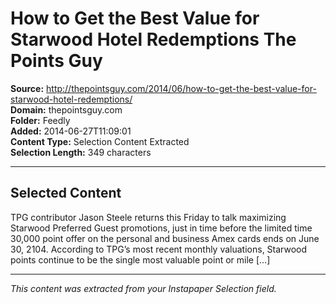 # How to Get the Best Value for Starwood Hotel Redemptions The Points Guy

**Source:** http://thepointsguy.com/2014/06/how-to-get-the-best-value-for-starwood-hotel-redemptions/  
**Domain:** thepointsguy.com  
**Folder:** Feedly  
**Added:** 2014-06-27T11:09:01  
**Content Type:** Selection Content Extracted  
**Selection Length:** 349 characters  


---

## Selected Content

TPG contributor Jason Steele returns this Friday to talk maximizing Starwood Preferred Guest promotions, just in time before the limited time 30,000 point offer on the personal and business Amex cards ends on June 30, 2104. According to TPG’s most recent monthly valuations, Starwood points continue to be the single most valuable point or mile […]

---

*This content was extracted from your Instapaper Selection field.*